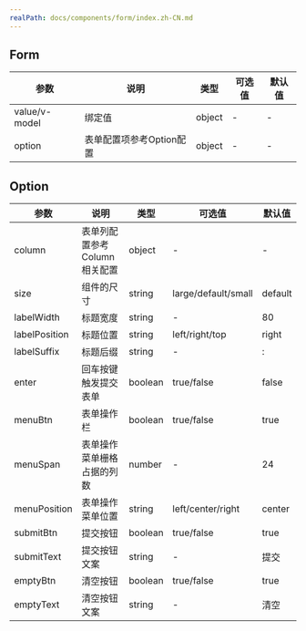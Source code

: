 ```yaml
---
realPath: docs/components/form/index.zh-CN.md
---
```

## Form

| 参数            | 说明              | 类型     | 可选值 | 默认值 |
| ------------- | --------------- | ------ | --- | --- |
| value/v-model | 绑定值             | object | -   | -   |
| option        | 表单配置项参考Option配置 | object | -   | -   |

## Option

| 参数            | 说明                | 类型      | 可选值                 | 默认值     |
| ------------- | ----------------- | ------- | ------------------- | ------- |
| column        | 表单列配置参考Column相关配置 | object  | -                   | -       |
| size          | 组件的尺寸             | string  | large/default/small | default |
| labelWidth    | 标题宽度              | string  | -                   | 80      |
| labelPosition | 标题位置              | string  | left/right/top      | right   |
| labelSuffix   | 标题后缀              | string  | -                   | :       |
| enter         | 回车按键触发提交表单        | boolean | true/false          | false   |
| menuBtn       | 表单操作栏             | boolean | true/false          | true    |
| menuSpan      | 表单操作菜单栅格占据的列数     | number  | -                   | 24      |
| menuPosition  | 表单操作菜单位置          | string  | left/center/right   | center  |
| submitBtn     | 提交按钮              | boolean | true/false          | true    |
| submitText    | 提交按钮文案            | string  | -                   | 提交      |
| emptyBtn      | 清空按钮              | boolean | true/false          | true    |
| emptyText     | 清空按钮文案            | string  | -                   | 清空      |
